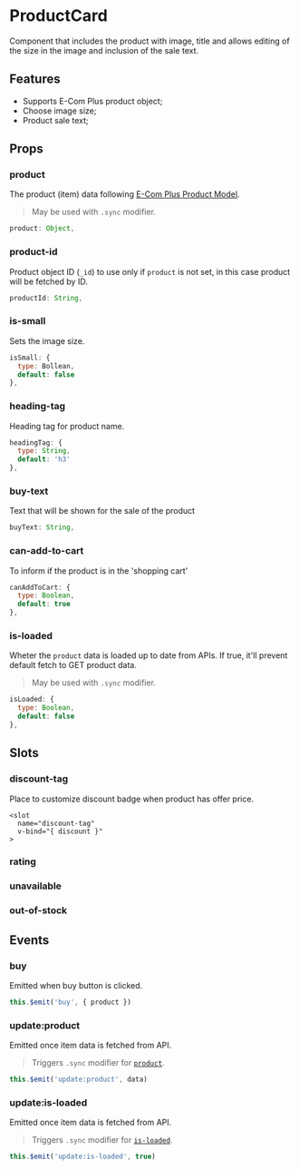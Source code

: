 # ProductCard

Component that includes the product with image, title and allows editing of the size in the image and inclusion of the sale text.

## Features

- Supports E-Com Plus product object;
- Choose image size;
- Product sale text;

## Props

### product

The product (item) data following [E-Com Plus Product Model](https://developers.e-com.plus/docs/api/#/store/products/product-object).  

> May be used with `.sync` modifier.

 ```js
product: Object,
```

### product-id

Product object ID (`_id`) to use only if `product` is not set, in this case product will be fetched by ID.

```js
productId: String,
```

### is-small

Sets the image size.

```js
isSmall: {
  type: Bollean,
  default: false
},
```

### heading-tag

Heading tag for product name.

```js
headingTag: {
  type: String,
  default: 'h3'
},
```

### buy-text

Text that will be shown for the sale of the product

```js
buyText: String,
```

### can-add-to-cart

To inform if the product is in the 'shopping cart'

```js
canAddToCart: {
  type: Boolean,
  default: true
},
```

### is-loaded

Wheter the `product` data is loaded up to date from APIs. If true, it'll prevent default fetch to GET product data.

> May be used with `.sync` modifier.

```js
isLoaded: {
  type: Boolean,
  default: false
},
```

## Slots

### discount-tag

Place to customize discount badge when product has offer price.

```vue
<slot
  name="discount-tag"
  v-bind="{ discount }"
>
```

### rating

### unavailable

### out-of-stock

## Events

### buy

Emitted when buy button is clicked.

```js
this.$emit('buy', { product })
```

### update:product

Emitted once item data is fetched from API.

> Triggers `.sync` modifier for [`product`](#product).

```js
this.$emit('update:product', data)
```

### update:is-loaded

Emitted once item data is fetched from API.

> Triggers `.sync` modifier for [`is-loaded`](#is-loaded).

```js
this.$emit('update:is-loaded', true)
```

